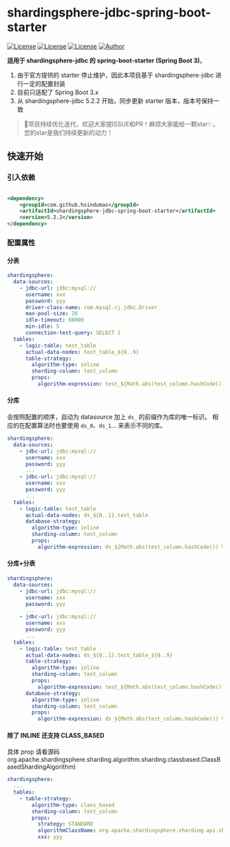 # shardingsphere-jdbc-spring-boot-starter

[![License](https://img.shields.io/badge/license-GPLv3-blue.svg)](http://www.gnu.org/licenses/gpl-3.0.html)
[![License](https://img.shields.io/badge/JDK-17+-4EB1BA.svg)](https://docs.oracle.com/en/java/javase/17/)
[![License](https://img.shields.io/badge/SpringBoot-3+-green.svg)](https://docs.spring.io/spring-boot/docs/2.1.5.RELEASE/reference/htmlsingle/)
[![Author](https://img.shields.io/badge/Author-HsinDumas-orange.svg?style=flat-square)](https://github.com/HsinDumas)

**适用于 shardingsphere-jdbc 的 spring-boot-starter (Spring Boot 3)**。

1. 由于官方提供的 starter 停止维护，因此本项目基于 shardingsphere-jdbc 进行一定的配置封装
2. 目前只适配了 Spring Boot 3.x
2. 从 shardingsphere-jdbc 5.2.2 开始，同步更新 starter 版本，版本号保持一致

> 🚀项目持续优化迭代，欢迎大家提ISSUE和PR！麻烦大家能给一颗star✨，您的star是我们持续更新的动力！

## 快速开始

### 引入依赖

```xml

<dependency>
    <groupId>com.github.hsindumas</groupId>
    <artifactId>shardingsphere-jdbc-spring-boot-starter</artifactId>
    <version>5.2.2</version>
</dependency>
```

### 配置属性

#### 分表

``` yaml
shardingsphere:
  data-sources:
    - jdbc-url: jdbc:mysql://
      username: xxx
      password: yyy
      driver-class-name: com.mysql.cj.jdbc.Driver
      max-pool-size: 20
      idle-timeout: 60000
      min-idle: 5
      connection-test-query: SELECT 1
  tables:
    - logic-table: test_table
      actual-data-nodes: test_table_${0..9}
      table-strategy:
        algorithm-type: inline
        sharding-column: test_column
        props:
          algorithm-expression: test_${Math.abs(test_column.hashCode()) % 10}
```

#### 分库

会按照配置的顺序，自动为 datasource 加上 `ds_` 的前缀作为库的唯一标识。
相应的在配置算法时也要使用 `ds_0`、`ds_1`... 来表示不同的库。

``` yaml
shardingsphere:
  data-sources:
    - jdbc-url: jdbc:mysql://
      username: xxx
      password: yyy
      ...
    - jdbc-url: jdbc:mysql://
      username: xxx
      password: yyy
      ...
  tables:
    - logic-table: test_table
      actual-data-nodes: ds_${0..1}.test_table
      database-strategy:
        algorithm-type: inline
        sharding-column: test_column
        props:
          algorithm-expression: ds_${Math.abs(test_column.hashCode()) % 2}
```

#### 分库+分表

``` yaml
shardingsphere:
  data-sources:
    - jdbc-url: jdbc:mysql://
      username: xxx
      password: yyy
      ...
    - jdbc-url: jdbc:mysql://
      username: xxx
      password: yyy
      ...
  tables:
    - logic-table: test_table
      actual-data-nodes: ds_${0..1}.test_table_${0..9}
      table-strategy:
        algorithm-type: inline
        sharding-column: test_column
        props:
          algorithm-expression: test_${Math.abs(test_column.hashCode()) % 10}
      database-strategy:
        algorithm-type: inline
        sharding-column: test_column
        props:
          algorithm-expression: ds_${Math.abs(test_column.hashCode()) % 2}
```

#### 除了 INLINE 还支持 CLASS_BASED

具体 prop 请看源码 org.apache.shardingsphere.sharding.algorithm.sharding.classbased.ClassBasedShardingAlgorithm)

``` yaml
shardingsphere:
  ...
  tables:
    - table-strategy:
        algorithm-type: class_based
        sharding-column: test_column
        props:
          strategy: STANDARD
          algorithmClassName: org.apache.shardingsphere.sharding.api.sharding.standard.StandardShardingAlgorithm...
          xxx: yyy
```
